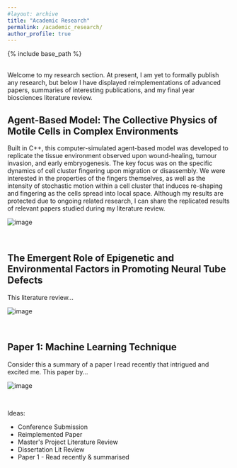 ```yaml
---
#layout: archive
title: "Academic Research"
permalink: /academic_research/
author_profile: true
---
```


{% include base_path %}

<br>
Welcome to my research section. At present, I am yet to formally publish any research, but below I have displayed reimplementations of advanced papers, summaries of interesting publications, and my final year biosciences literature review.

<h2> Agent-Based Model: The Collective Physics of Motile Cells in Complex Environments </h2>

Built in C++, this computer-simulated agent-based model was developed to replicate the tissue environment observed upon wound-healing, tumour invasion, and early embryogenesis. The key focus was on the specific dynamics of cell cluster fingering upon migration or disassembly. We were interested in the properties of the fingers themselves, as well as the intensity of stochastic motion within a cell cluster that induces re-shaping and fingering as the cells spread into local space. Although my results are protected due to ongoing related research, I can share the replicated results of relevant papers studied during my literature review.

![image](rzedward.github.io/images/500x300.png)

<br>

<h2> The Emergent Role of Epigenetic and Environmental Factors in Promoting Neural Tube Defects </h2>

This literature review...

![image](rzedward.github.io/images/500x300.png)

<br>

<h2> Paper 1: Machine Learning Technique </h2>

Consider this a summary of a paper I read recently that intrigued and excited me. This paper by...

![image](rzedward.github.io/images/500x300.png)

<br>

Ideas:

* Conference Submission
* Reimplemented Paper
* Master's Project Literature Review
* Dissertation Lit Review
* Paper 1 - Read recently & summarised
